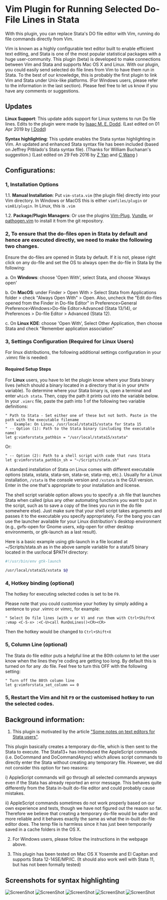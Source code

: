 # Vim Plugin for Running Selected Do-File Lines in Stata

With this plugin, you can replace Stata's DO file editor with Vim, running do file commands directly from Vim.

Vim is known as a highly configurable text editor built to enable efficient text editing, and Stata is one of the most popular statistical packages with a huge user-community. This plugin (beta) is developed to make connections between Vim and Stata and supports Mac OS X and Linux. With our plugin, you could easily send selected do file lines from Vim to have them run in Stata. To the best of our knowledge, this is probably the first plugin to link Vim and Stata under Unix-like platforms. (For Windows users, please refer to the information in the last section). Please feel free to let us know if you have any comments or suggestions.

## Updates
**Linux Support**: This update adds support for Linux systems to run Do file lines. Edits to the plugin were made by [Isaac M. E. Dodd](https://github.com/IsaacDodd/).
(Last edited on 01 Apr 2019 by [I Dodd](https://github.com/IsaacDodd/))

**Syntax highlighting**: This update enables the Stata syntax highlighting in Vim. An updated and enhanced Stata syntax file has been included (based on Jeffrey Pitblado's Stata syntax file). (Thanks for William Buchanan's suggestion.)
(Last edited on 29 Feb 2016 by [Z Yan](mailto:helloyzz@gmail.com) and [C Wang](mailto:flora7819@gmail.com) )

## Configurations:

### 1, Installation Options

1.1. **Manual Installation**: Put `vim-stata.vim` (the plugin file) directly into your Vim directory. In Windows or MacOS this is either `vimfiles/plugin` or `vim81/plugin`. In Linux, this is `.vim`

1.2. **Package/Plugin Managers**: Or use the plugins [Vim-Plug](https://github.com/junegunn/vim-plug), [Vundle](https://github.com/VundleVim/Vundle.vim), or [pathogen.vim](https://github.com/tpope/vim-pathogen) to install it from the git repository.

### 2, To ensure that the do-files open in Stata by default and hence are executed directly, we need to make the following two changes.

Ensure the do-files are opened in Stata by default. If it is not, please right click on any do-file and set the OS to always open the do-file in Stata by the following:

a. On **Windows**: choose 'Open With', select Stata, and choose 'Always open'

b. On **MacOS**: under Finder > Open With > Select Stata from Applications folder > check "Always Open With" > Open.
Also, uncheck the "Edit do-files opened from the Finder in Do-file Editor" in Preference>General Preference>Windows>Do-file Editor>Advanced (Stata 13/14), or Preferences > Do-file Editor > Advanced (Stata 12).

c. On **Linux KDE**: choose 'Open With', Select Other Application, then choose Stata and check "Remember application association"


### 3, Settings Configuration (Required for Linux Users)

For linux distributions, the following additional settings configuration in your .vimrc file is needed:

#### Required Setup Steps

For **Linux** users, you have to let the plugin know where your Stata binary lives (which should a binary located in a directory that is in your `$PATH` variable). To determine where your Stata binary is, open a terminal and enter `which stata`. Then, copy the path it prints out into the variable below. In your `.vimrc` file, paste the path into 1 of the following two variable definitions:

```
" Path to Stata - Set either one of these but not both. Paste in the path with the executable filename
"	Example: On Linux, /usr/local/stata15/xstata for Stata 15
" -- Option (1): Path to the Stata binary (including the executable name)
let g:vimforstata_pathbin = "/usr/local/stata15/xstata"
```
Or:
```
" -- Option (2): Path to a shell script with code that runs Stata
let g:vimforstata_pathbin_sh = "~/Scripts/stata.sh"
```

A standard installation of Stata on Linux comes with different executable options (stata, xstata, stata-sm, stata-se, stata-mp, etc.). Usually for a Linux installation, `/stata` is the console version and `/xstata` is the GUI version. Enter in the one that's appropriate to your installation and license.

The shell script variable option allows you to specify a .sh file that launches Stata when called (plus any other automating functions you want to put in the script, such as to save a copy of the lines you run in the do file somewhere else). Just make sure that your shell script takes arguments and passes it to the executable you specify appropriately. For the bang you can use the launcher available for your Linux distribution's desktop environment (e.g., gvfs-open for Gnome users, xdg-open for other desktop environments, or gtk-launch as a last result). 

Here is a basic example using gtk-launch in a file located at ~/Scripts/stata.sh as in the above sample variable for a stata15 binary located in the usr/local $PATH directory:

```Bash
#!/usr/bin/env gtk-launch

/usr/local/stata15/xstata $@
```


### 4, Hotkey binding (optional)
The hotkey for executing selected codes is set to be `F9`.

Please note that you could customise your hotkey by simply adding a sentence to your .vimrc or vimrc, for example:


	" Select Do file lines (with v or V) and run them with Ctrl+Shift+X
	:vmap <C-S-x> :<C-U>call RunDoLines()<CR><CR>

Then the hotkey would be changed to `Ctrl+Shift+X`

### 5, Column Line (optional)

The Stata do file editor puts a helpful line at the 80th column to let the user know when the lines they're coding are getting too long. By default this is turned on for any .do file. Feel free to turn this OFF with the following setting:

	" Turn off the 80th column line
	let g:vimforstata_set_column == 0

### 5, Restart the Vim and hit `F9` or the customised hotkey to run the selected codes.

## Background information:
1. This plugin is motivated by the article ["Some notes on text editors for Stata users"](http://fmwww.bc.edu/repec/bocode/t/textEditors.html#vim).

This plugin basically creates a temporary do-file, which is then sent to the Stata to execute.
The Stata13+ has introduced the AppleScript commands (i.e. DoCommand and DoCommandAsync) which allows script commands to directly enter the Stata without creating any temporary file. However, we did not consider this option for two reasons:
 		   
i) AppleScript commands will go through all selected commands anyways even if the Stata has already reported an error message. This behaves quite differently from the Stata in-built do-file editor and could probably cause mistakes.
 		
ii) AppleScript commands sometimes do not work properly based on our own experience and tests, though we have not figured out the reason so far. Therefore we believe that creating a temporary do-file would be safer and more reliable and it behaves exactly the same as what the in-built do-file editor does. The temp file is harmless since it has just been temporarily saved in a cache folders in the OS X.
 			
2. For Windows users, please follow the instructions in the webpage above.
        
3. This plugin has been tested on Mac OS X Yosemite and El Capitan and supports Stata 12-14SE/MP/IC. (It should also work well with Stata 11, but has not been formally tested)

## Screenshots for syntax highlighting
![ScreenShot](https://github.com/zizhongyan/stata-vim-syntax/blob/master/screenshots/Screen.Shot.2015-12-22.at.14.04.45.png)
![ScreenShot](https://github.com/zizhongyan/stata-vim-syntax/blob/master/screenshots/Screen.Shot.2015-12-22.at.14.01.27.png)
![ScreenShot](https://github.com/zizhongyan/stata-vim-syntax/blob/master/screenshots/Screen.Shot.2015-12-22.at.14.02.01.png)
![ScreenShot](https://github.com/zizhongyan/stata-vim-syntax/blob/master/screenshots/Screen.Shot.2015-12-22.at.14.02.29.png)
![ScreenShot](https://github.com/zizhongyan/stata-vim-syntax/blob/master/screenshots/Screen.Shot.2015-12-22.at.14.03.49.png)
